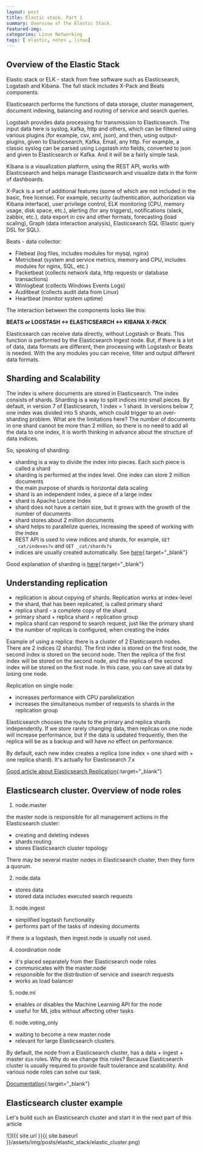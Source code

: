 ```yaml
---
layout: post
title: Elastic stack. Part 1 
summary: Overview of the Elastic Stack.
featured-img:
categories: Linux Networking
tags: [ elastic, notes , linux]
---
```

## Overview of the Elastic Stack

Elastic stack or ELK - stack from free software such as Elasticsearch, Logstash and Kibana. The full stack includes X-Pack and Beats components.

Elasticsearch performs the functions of data storage, cluster management, document indexing, balancing and routing of service and search queries.

Logstash provides data processing for transmission to Elasticsearch. The input data here is syslog, kafka, http and others, which can be filtered using various plugins (for example, csv, xml, json), and then, using output-plugins, given to Elasticsearch, Kafka, Email, any http. For example, a classic syslog can be parsed using Logstash into fields, converted to json and given to Elasticsearch or Kafka. And it will be a fairly simple task.

Kibana is a visualization platform, using the REST API, works with Elasticsearch and helps manage Elasticsearch and visualize data in the form of dashboards.

X-Pack is a set of additional features (some of which are not included in the basic, free license). For example, security (authentication, authorization via Kibana interface), user privilege control, ELK monitoring (CPU, memory usage, disk space, etc.), alerting (for any triggers), notifications (slack, zabbix, etc.), data export in csv and other formats, forecasting (load scaling), Graph (data interaction analysis), Elasticsearch SQL (Elastic query DSL for SQL).

Beats - data collector:
- Filebeat (log files, includes modules for mysql, nginx)
- Metricbeat (system and service metrics, memory and CPU, includes modules for nginx, SQL, etc.)
- Packetbeat (collects network data, http requests or database transactions)
- Winlogbeat (collects Windows Events Logs)
- Auditbeat (collects audit data from Linux)
- Heartbeat (monitor system uptime)

The interaction between the components looks like this:

**BEATS or LOGSTASH <-> ELASTICSEARCH <-> KIBANA X-PACK**

Elasticsearch can receive data directly, without Logstash or Beats. This function is performed by the Elasticsearch Ingest node. But, if there is a lot of data, data formats are different, then processing with Logstash or Beats is needed. With the any modules you can receive, filter and output different data formats.

## Sharding and Scalability

The index is where documents are stored in Elasticsearch.
The index consists of shards. Sharding is a way to split indices into small pieces. By default, in version 7 of Elasticsearch, 1 index = 1 shard. In versions below 7, one index was divided into 5 shards, which could trigger to an over-sharding problem. What are the limitations here? The number of documents in one shard cannot be more than 2 million, so there is no need to add all the data to one index, it is worth thinking in advance about the structure of data indices.

So, speaking of sharding:
- sharding is a way to divide the index into pieces. Each such piece is called a shard
- sharding is performed at the index level. One index can store 2 million documents
- the main purpose of shards is horizontal data scaling
- shard is an independent index, a piece of a large index
- shard is Apache Lucene Index
- shard does not have a certain size, but it grows with the growth of the number of documents
- shard stores about 2 million documents
- shard helps to parallelize queries, increasing the speed of working with the index
- REST API is used to view indices and shards, for example, `GET _cat/indexes?v` and `GET _cat/shards?v`
- indices are usually created automatically. See [here](https://www.elastic.co/guide/en/elasticsearch/reference/current/docs-index_.html#index-creation){:target="_blank"}

Good explanation of sharding is [here](https://stackoverflow.com/questions/15694724/shards-and-replicas-in-elasticsearch){:target="_blank"}

## Understanding replication

- replication is about copying of shards. Replication works at index-level
- the shard, that has been replicated, is called primary shard
- replica shard - a complete copy of the shard
- primary shard + replica shard = replication group
- replica shard can respond to search request, just like the primary shard
- the number of replicas is configured, when creating the index

Example of using a replica:
there is a cluster of 2 Elasticsearch nodes. There are 2 indices (2 shards). The first index is stored on the first node, the second index is stored on the second node. Then the replica of the first index will be stored on the second node, and the replica of the second index will be stored on the first node. In this case, you can save all data by losing one node.

Replication on single node:
- increases performance with CPU parallelization
- increases the simultaneous number of requests to shards in the replication group

Elasticsearch chooses the route to the primary and replica shards independently. If we store rarely changing data, then replicas on one node will increase performance, but if the data is updated frequently, then the replica will be as a backup and will have no effect on performance.

By default, each new index creates a replica (one index = one shard with + one replica shard). It's actually for Elasticsearch 7.x

[Good article about Elasticsearch Replication](https://codingexplained.com/coding/elasticsearch/understanding-replication-in-elasticsearch){:target="_blank"}

## Elasticsearch cluster. Overview of node roles

1. node.master

the master node is responsible for all management actions in the Elasticsearch cluster:
- creating and deleting indexes
- shards routing
- stores Elasticsearch cluster topology

There may be several master nodes in Elasticsearch cluster, then they form a quorum.

2. node.data

- stores data
- stored data includes executed search requests

3. node.ingest

- simplified logstash functionality
- performs part of the tasks of indexing documents

If there is a logstash, then ingest.node is usually not used.

4. coordination node

- it's placed separately from ther Elasticsearch node roles
- communicates with the master.node
- responsible for the distribution of service and ssearch requests
- works as load balancer

5. node.ml

- enables or disables the Machine Learning API for the node
- useful for ML jobs without affecting other tasks

6. node.voting_only

- waiting to become a new master.node
- relevant for large Elasticsearch clusters

By default, the node from a Elasticsearch cluster, has a data + ingest + master `dim` roles. Why do we change this roles? Because Elasticsearch cluster is usually required to provide fault toulerance and scalability. And various node roles can solve our task.

[Documentation](https://www.elastic.co/guide/en/elasticsearch/reference/current/modules-node.html){:target="_blank"}

## Elasticsearch cluster example

Let's build such an Elasticsearch cluster and start it in the next part of this article

![]({{ site.url }}{{ site.baseurl }}/assets/img/posts/elastic_stack/elastic_cluster.png)
